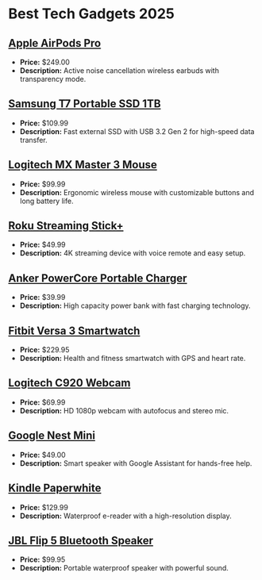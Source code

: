 # Best Tech Gadgets 2025

## [Apple AirPods Pro](https://www.amazon.com/dp/B07ZPC9QD4?tag=mychanneld-20)
- **Price:** $249.00
- **Description:** Active noise cancellation wireless earbuds with transparency mode.

## [Samsung T7 Portable SSD 1TB](https://www.amazon.com/dp/B0874XNQ3Y?tag=mychanneld-20)
- **Price:** $109.99
- **Description:** Fast external SSD with USB 3.2 Gen 2 for high-speed data transfer.

## [Logitech MX Master 3 Mouse](https://www.amazon.com/dp/B07S395RWD?tag=mychanneld-20)
- **Price:** $99.99
- **Description:** Ergonomic wireless mouse with customizable buttons and long battery life.

## [Roku Streaming Stick+](https://www.amazon.com/dp/B075XLWML4?tag=mychanneld-20)
- **Price:** $49.99
- **Description:** 4K streaming device with voice remote and easy setup.

## [Anker PowerCore Portable Charger](https://www.amazon.com/dp/B07HBTY5Z2?tag=mychanneld-20)
- **Price:** $39.99
- **Description:** High capacity power bank with fast charging technology.

## [Fitbit Versa 3 Smartwatch](https://www.amazon.com/dp/B08DFGPTSK?tag=mychanneld-20)
- **Price:** $229.95
- **Description:** Health and fitness smartwatch with GPS and heart rate.

## [Logitech C920 Webcam](https://www.amazon.com/dp/B006JH8T3S?tag=mychanneld-20)
- **Price:** $69.99
- **Description:** HD 1080p webcam with autofocus and stereo mic.

## [Google Nest Mini](https://www.amazon.com/dp/B07N8V5Z1N?tag=mychanneld-20)
- **Price:** $49.00
- **Description:** Smart speaker with Google Assistant for hands-free help.

## [Kindle Paperwhite](https://www.amazon.com/dp/B07CXG6C9W?tag=mychanneld-20)
- **Price:** $129.99
- **Description:** Waterproof e-reader with a high-resolution display.

## [JBL Flip 5 Bluetooth Speaker](https://www.amazon.com/dp/B07QK2SPP7?tag=mychanneld-20)
- **Price:** $99.95
- **Description:** Portable waterproof speaker with powerful sound.

